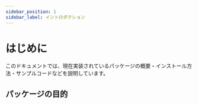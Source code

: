 ```yaml
---
sidebar_position: 1
sidebar_label: イントロダクション
---
```


# はじめに

このドキュメントでは、現在実装されているパッケージの概要・インストール方法・サンプルコードなどを説明しています。

## パッケージの目的
